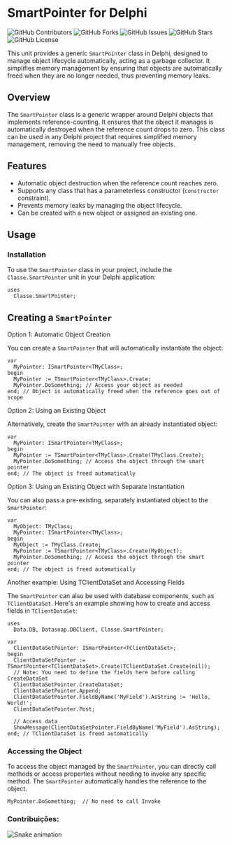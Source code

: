 # SmartPointer for Delphi

![GitHub Contributors](https://img.shields.io/github/contributors/ThiagoIrrazabal/SmartPointer)
![GitHub Forks](https://img.shields.io/github/forks/ThiagoIrrazabal/SmartPointer?style=social)
![GitHub Issues](https://img.shields.io/github/issues/ThiagoIrrazabal/SmartPointer)
![GitHub Stars](https://img.shields.io/github/stars/ThiagoIrrazabal/SmartPointer?style=social)
![GitHub License](https://img.shields.io/github/license/ThiagoIrrazabal/SmartPointer)

This unit provides a generic `SmartPointer` class in Delphi, designed to manage object lifecycle automatically, acting as a garbage collector. It simplifies memory management by ensuring that objects are automatically freed when they are no longer needed, thus preventing memory leaks.

## Overview

The `SmartPointer` class is a generic wrapper around Delphi objects that implements reference-counting. It ensures that the object it manages is automatically destroyed when the reference count drops to zero. This class can be used in any Delphi project that requires simplified memory management, removing the need to manually free objects.

## Features

- Automatic object destruction when the reference count reaches zero.
- Supports any class that has a parameterless constructor (`constructor` constraint).
- Prevents memory leaks by managing the object lifecycle.
- Can be created with a new object or assigned an existing one.

## Usage

### Installation

To use the `SmartPointer` class in your project, include the `Classe.SmartPointer` unit in your Delphi application:

```delphi
uses
  Classe.SmartPointer;
````

## Creating a `SmartPointer`
Option 1: Automatic Object Creation

You can create a `SmartPointer` that will automatically instantiate the object:

```delphi
var
  MyPointer: ISmartPointer<TMyClass>;
begin
  MyPointer := TSmartPointer<TMyClass>.Create;
  MyPointer.DoSomething; // Access your object as needed
end; // Object is automatically freed when the reference goes out of scope
````

Option 2: Using an Existing Object

Alternatively, create the `SmartPointer` with an already instantiated object:

```delphi
var
  MyPointer: ISmartPointer<TMyClass>;
begin
  MyPointer := TSmartPointer<TMyClass>.Create(TMyClass.Create);
  MyPointer.DoSomething; // Access the object through the smart pointer
end; // The object is freed automatically
````

Option 3: Using an Existing Object with Separate Instantiation

You can also pass a pre-existing, separately instantiated object to the `SmartPointer`:

```delphi
var
  MyObject: TMyClass;
  MyPointer: ISmartPointer<TMyClass>;
begin
  MyObject := TMyClass.Create;
  MyPointer := TSmartPointer<TMyClass>.Create(MyObject);
  MyPointer.DoSomething; // Access the object through the smart pointer
end; // The object is freed automatically
````

Another example: Using TClientDataSet and Accessing Fields

The `SmartPointer` can also be used with database components, such as `TClientDataSet`. Here's an example showing how to create and access fields in `TClientDataSet`:

```delphi
uses
  Data.DB, Datasnap.DBClient, Classe.SmartPointer;

var
  ClientDataSetPointer: ISmartPointer<TClientDataSet>;
begin
  ClientDataSetPointer := TSmartPointer<TClientDataSet>.Create(TClientDataSet.Create(nil));
  // Note: You need to define the fields here before calling CreateDataSet
  ClientDataSetPointer.CreateDataSet;
  ClientDataSetPointer.Append;
  ClientDataSetPointer.FieldByName('MyField').AsString := 'Hello, World!';
  ClientDataSetPointer.Post;

  // Access data
  ShowMessage(ClientDataSetPointer.FieldByName('MyField').AsString);
end; // TClientDataSet is freed automatically
````
### Accessing the Object

To access the object managed by the `SmartPointer`, you can directly call methods or access properties without needing to invoke any specific method. The `SmartPointer` automatically handles the reference to the object.

```delphi
MyPointer.DoSomething;  // No need to call Invoke
````

### Contribuições:
![Snake animation](https://github.com/ThiagoIrrazabal/SmartPointer/blob/main/dist/snake.svg)
